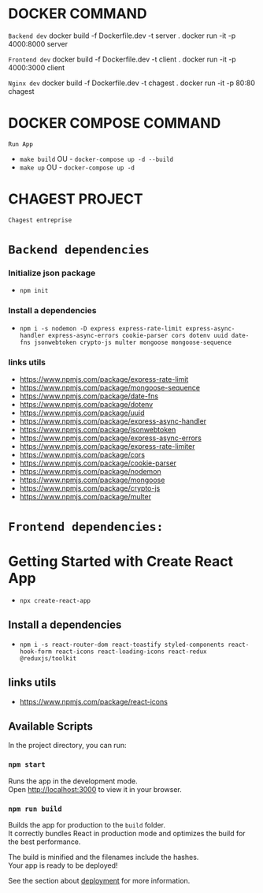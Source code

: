 # DOCKER COMMAND

`Backend dev`
docker build -f Dockerfile.dev -t server .
docker run -it -p 4000:8000 server

`Frontend dev`
docker build -f Dockerfile.dev -t client .
docker run -it -p 4000:3000 client

`Nginx dev`
docker build -f Dockerfile.dev -t chagest .
docker run -it -p 80:80 chagest

# DOCKER COMPOSE COMMAND

`Run App`

-   `make build` OU - `docker-compose up -d --build`
-   `make up` OU - `docker-compose up -d`

# CHAGEST PROJECT

`Chagest entreprise`

# `Backend dependencies`

### Initialize json package

-   `npm init`

### Install a dependencies

-   `npm i -s nodemon -D express express-rate-limit express-async-handler express-async-errors cookie-parser cors dotenv uuid date-fns jsonwebtoken crypto-js multer mongoose mongoose-sequence`

### links utils

-   https://www.npmjs.com/package/express-rate-limit
-   https://www.npmjs.com/package/mongoose-sequence
-   https://www.npmjs.com/package/date-fns
-   https://www.npmjs.com/package/dotenv
-   https://www.npmjs.com/package/uuid
-   https://www.npmjs.com/package/express-async-handler
-   https://www.npmjs.com/package/jsonwebtoken
-   https://www.npmjs.com/package/express-async-errors
-   https://www.npmjs.com/package/express-rate-limiter
-   https://www.npmjs.com/package/cors
-   https://www.npmjs.com/package/cookie-parser
-   https://www.npmjs.com/package/nodemon
-   https://www.npmjs.com/package/mongoose
-   https://www.npmjs.com/package/crypto-js
-   https://www.npmjs.com/package/multer

# `Frontend dependencies:`

# Getting Started with Create React App

-   `npx create-react-app`

## Install a dependencies

-   `npm i -s react-router-dom react-toastify styled-components react-hook-form react-icons react-loading-icons react-redux @reduxjs/toolkit`

## links utils

-   https://www.npmjs.com/package/react-icons

## Available Scripts

In the project directory, you can run:

### `npm start`

Runs the app in the development mode.\
Open [http://localhost:3000](http://localhost:3000) to view it in your browser.

### `npm run build`

Builds the app for production to the `build` folder.\
It correctly bundles React in production mode and optimizes the build for the best performance.

The build is minified and the filenames include the hashes.\
Your app is ready to be deployed!

See the section about [deployment](https://facebook.github.io/create-react-app/docs/deployment) for more information.
